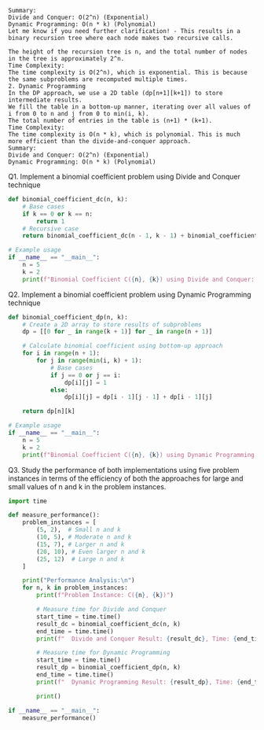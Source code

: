 <!-- Session 8: Implementation of Binomial Coefficient Algorithm -->

    Summary:
    Divide and Conquer: O(2^n) (Exponential)
    Dynamic Programming: O(n * k) (Polynomial)
    Let me know if you need further clarification! - This results in a binary recursion tree where each node makes two recursive calls.

    The height of the recursion tree is n, and the total number of nodes in the tree is approximately 2^n.
    Time Complexity:
    The time complexity is O(2^n), which is exponential. This is because the same subproblems are recomputed multiple times.
    2. Dynamic Programming
    In the DP approach, we use a 2D table (dp[n+1][k+1]) to store intermediate results.
    We fill the table in a bottom-up manner, iterating over all values of i from 0 to n and j from 0 to min(i, k).
    The total number of entries in the table is (n+1) * (k+1).
    Time Complexity:
    The time complexity is O(n * k), which is polynomial. This is much more efficient than the divide-and-conquer approach.
    Summary:
    Divide and Conquer: O(2^n) (Exponential)
    Dynamic Programming: O(n * k) (Polynomial)

Q1. Implement a binomial coefficient problem using Divide and Conquer technique

```python
def binomial_coefficient_dc(n, k):
    # Base cases
    if k == 0 or k == n:
        return 1
    # Recursive case
    return binomial_coefficient_dc(n - 1, k - 1) + binomial_coefficient_dc(n - 1, k)

# Example usage
if __name__ == "__main__":
    n = 5
    k = 2
    print(f"Binomial Coefficient C({n}, {k}) using Divide and Conquer: {binomial_coefficient_dc(n, k)}")
```

Q2. Implement a binomial coefficient problem using Dynamic Programming technique

```python
def binomial_coefficient_dp(n, k):
    # Create a 2D array to store results of subproblems
    dp = [[0 for _ in range(k + 1)] for _ in range(n + 1)]

    # Calculate binomial coefficient using bottom-up approach
    for i in range(n + 1):
        for j in range(min(i, k) + 1):
            # Base cases
            if j == 0 or j == i:
                dp[i][j] = 1
            else:
                dp[i][j] = dp[i - 1][j - 1] + dp[i - 1][j]

    return dp[n][k]

# Example usage
if __name__ == "__main__":
    n = 5
    k = 2
    print(f"Binomial Coefficient C({n}, {k}) using Dynamic Programming: {binomial_coefficient_dp(n, k)}")
```

Q3. Study the performance of both implementations using five problem instances in terms of the efficiency of both the approaches for large and small values of n and k in the problem instances.

```python
import time

def measure_performance():
    problem_instances = [
        (5, 2),  # Small n and k
        (10, 5), # Moderate n and k
        (15, 7), # Larger n and k
        (20, 10), # Even larger n and k
        (25, 12)  # Large n and k
    ]

    print("Performance Analysis:\n")
    for n, k in problem_instances:
        print(f"Problem Instance: C({n}, {k})")

        # Measure time for Divide and Conquer
        start_time = time.time()
        result_dc = binomial_coefficient_dc(n, k)
        end_time = time.time()
        print(f"  Divide and Conquer Result: {result_dc}, Time: {end_time - start_time:.6f} seconds")

        # Measure time for Dynamic Programming
        start_time = time.time()
        result_dp = binomial_coefficient_dp(n, k)
        end_time = time.time()
        print(f"  Dynamic Programming Result: {result_dp}, Time: {end_time - start_time:.6f} seconds")

        print()

if __name__ == "__main__":
    measure_performance()
```